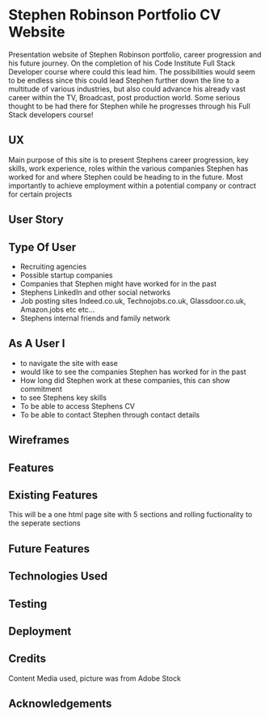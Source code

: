# **Stephen Robinson Portfolio CV Website**

Presentation website of Stephen Robinson portfolio, career progression and his future journey. 
On the completion of his Code Institute Full Stack Developer course where could this lead him. The possibilities would seem to be endless since 
this could lead Stephen further down the line to a multitude of various industries, but also could advance his already vast career within the TV, 
Broadcast, post production world. Some serious thought to be had there for Stephen while he progresses through his Full Stack developers course!

## **UX**

Main purpose of this site is to present Stephens career progression, key skills, work experience, roles within the various companies Stephen has worked for
and where Stephen could be heading to in the future. Most importantly to achieve employment within a potential company or contract for certain projects

## **User Story**

## **Type Of User**

- Recruiting agencies
- Possible startup companies 
- Companies that Stephen might have worked for in the past 
- Stephens LinkedIn and other social networks
- Job posting sites Indeed.co.uk, Technojobs.co.uk, Glassdoor.co.uk, Amazon.jobs etc etc...
- Stephens internal friends and family network

## **As A User I**

- to navigate the site with ease 
- would like to see the companies Stephen has worked for in the past
- How long did Stephen work at these companies, this can show commitment 
- to see Stephens key skills 
- To be able to access Stephens CV
- To be able to contact Stephen through contact details 

## **Wireframes**




## **Features**

## **Existing Features**

This will be a one html page site with 5 sections and rolling fuctionality to the seperate sections 

## **Future Features**

## **Technologies Used**

## **Testing**

## **Deployment**

## **Credits**

Content 
Media used, picture was from Adobe Stock

## **Acknowledgements**






